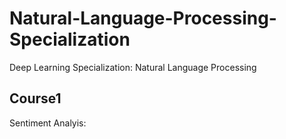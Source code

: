 # Natural-Language-Processing-Specialization
Deep Learning Specialization: Natural Language Processing 

## Course1
Sentiment Analyis: 
 
